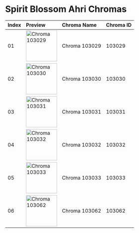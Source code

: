 # Spirit Blossom Ahri Chromas

| Index | Preview | Chroma Name | Chroma ID |
|:---|:---|:---|:---|
| 01 | <img src='https://raw.communitydragon.org/latest/plugins/rcp-be-lol-game-data/global/default/v1/champion-chroma-images/103/103029.png' alt='Chroma 103029' width='100'> | Chroma 103029 | 103029 |
| 02 | <img src='https://raw.communitydragon.org/latest/plugins/rcp-be-lol-game-data/global/default/v1/champion-chroma-images/103/103030.png' alt='Chroma 103030' width='100'> | Chroma 103030 | 103030 |
| 03 | <img src='https://raw.communitydragon.org/latest/plugins/rcp-be-lol-game-data/global/default/v1/champion-chroma-images/103/103031.png' alt='Chroma 103031' width='100'> | Chroma 103031 | 103031 |
| 04 | <img src='https://raw.communitydragon.org/latest/plugins/rcp-be-lol-game-data/global/default/v1/champion-chroma-images/103/103032.png' alt='Chroma 103032' width='100'> | Chroma 103032 | 103032 |
| 05 | <img src='https://raw.communitydragon.org/latest/plugins/rcp-be-lol-game-data/global/default/v1/champion-chroma-images/103/103033.png' alt='Chroma 103033' width='100'> | Chroma 103033 | 103033 |
| 06 | <img src='https://raw.communitydragon.org/latest/plugins/rcp-be-lol-game-data/global/default/v1/champion-chroma-images/103/103062.png' alt='Chroma 103062' width='100'> | Chroma 103062 | 103062 |
